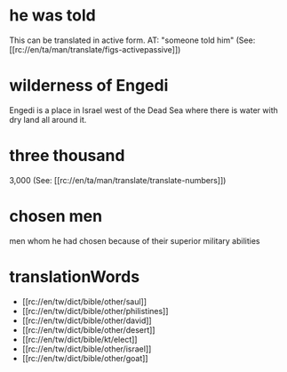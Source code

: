 # he was told

This can be translated in active form. AT: "someone told him" (See: [[rc://en/ta/man/translate/figs-activepassive]])

# wilderness of Engedi

Engedi is a place in Israel west of the Dead Sea where there is water with dry land all around it.

# three thousand

3,000 (See: [[rc://en/ta/man/translate/translate-numbers]])

# chosen men

men whom he had chosen because of their superior military abilities

# translationWords

* [[rc://en/tw/dict/bible/other/saul]]
* [[rc://en/tw/dict/bible/other/philistines]]
* [[rc://en/tw/dict/bible/other/david]]
* [[rc://en/tw/dict/bible/other/desert]]
* [[rc://en/tw/dict/bible/kt/elect]]
* [[rc://en/tw/dict/bible/other/israel]]
* [[rc://en/tw/dict/bible/other/goat]]